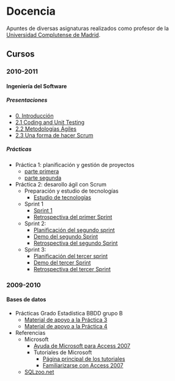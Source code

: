 # Docencia

Apuntes de diversas asignaturas realizados como profesor de la [Universidad Complutense de Madrid](https://ucm.es/).

## Cursos

### 2010-2011

#### Ingeniería del Software

##### Presentaciones

- [0. Introducción](cursos/2010_2011/IS/presentaciones/0-Introduccion.pdf)
- [2.1 Coding and Unit Testing](cursos/2010_2011/IS/presentaciones/2.1-CodingAndUT_4.pdf)
- [2.2 Metodologías Ágiles](cursos/2010_2011/IS/presentaciones/2.2-Metodologias_Agiles_4.pdf)
- [2.3 Una forma de hacer Scrum](cursos/2010_2011/IS/presentaciones/2.3-Una_forma_de_hacer_Scrum.pdf)

##### Prácticas

- Práctica 1: planificación y gestión de proyectos
  - [parte
primera](cursos/2010_2011/IS/practicas/Practica1_parte_primera.pdf)
  - [parte
segunda](cursos/2010_2011/IS/practicas/Practica1_parte_segunda.pdf)
- Práctica 2: desarollo ágil con Scrum
  - Preparación y estudio de tecnologías
    - [Estudio de tecnologías](cursos/2010_2011/IS/practicas/Practica2_parte_1.pdf)
  - Sprint 1
    - [Sprint 1](cursos/2010_2011/IS/practicas/Practica2_parte_2.pdf)
    - [Retrospectiva del primer Sprint](cursos/2010_2011/IS/practicas/Practica2_retrospectiva_primer_sprint.pdf)
  - Sprint 2:
    - [Planificación del segundo sprint](cursos/2010_2011/IS/practicas/Practica2_segundo_sprint.pdf)
    - [Demo del segundo Sprint](cursos/2010_2011/IS/practicas/Practica2_demo_segundo_sprint.pdf)
    - [Retrospectiva del segundo Sprint](cursos/2010_2011/IS/practicas/Practica2_retrospectiva_segundo_sprint.pdf)
  - Sprint 3:
    - [Planificación del tercer sprint](cursos/2010_2011/IS/practicas/Practica2_tercer_sprint.pdf)
    - [Demo del tercer Sprint](cursos/2010_2011/IS/practicas/Practica2_demo_tercer_sprint.pdf)
    - [Retrospectiva del tercer Sprint](cursos/2010_2011/IS/practicas/Practica2_retrospectiva_tercer_sprint.pdf)

### 2009-2010

#### Bases de datos

- Prácticas Grado Estadística BBDD grupo B
  - [Material de apoyo a la Práctica 3](cursos/2009_2010/BBDD_estadistica/prac3-apoyo-juanrh.pdf)
  - [Material de apoyo a la Práctica 4](cursos/2009_2010/BBDD_estadistica/prac4-apoyo-juanrh.pdf)
- Referencias
  - Microsoft
    - [Ayuda de Microsoft para Access 2007](http://office.microsoft.com/es-es/access/FX100646913082.aspx?CTT=96)
    - Tutoriales de Microsoft
      - [Página principal de los tutoriales](http://office.microsoft.com/es-es/training/FX100565003082.aspx)
      - [Familiarizarse con Access 2007](http://office.microsoft.com/training/training.aspx?AssetID=RC101933203082)
  - [SQLzoo.net](http://sqlzoo.net/)
